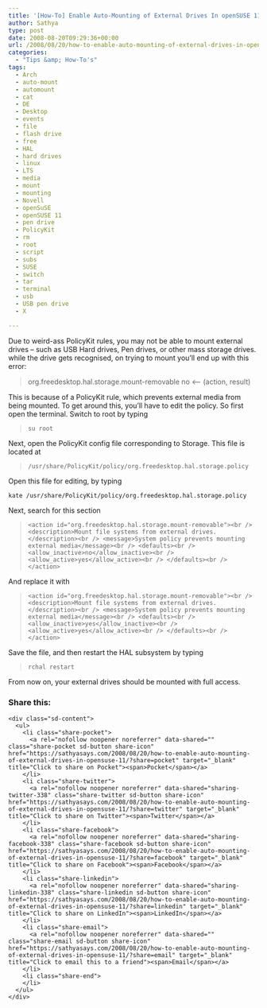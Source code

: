 ```yaml
---
title: '[How-To] Enable Auto-Mounting of External Drives In openSUSE 11'
author: Sathya
type: post
date: 2008-08-20T09:29:36+00:00
url: /2008/08/20/how-to-enable-auto-mounting-of-external-drives-in-opensuse-11/
categories:
  - "Tips &amp; How-To's"
tags:
  - Arch
  - auto-mount
  - automount
  - cat
  - DE
  - Desktop
  - events
  - file
  - flash drive
  - free
  - HAL
  - hard drives
  - linux
  - LTS
  - media
  - mount
  - mounting
  - Novell
  - openSuSE
  - openSUSE 11
  - pen drive
  - PolicyKit
  - rm
  - root
  - script
  - subs
  - SUSE
  - switch
  - tar
  - terminal
  - usb
  - USB pen drive
  - X

---
```

Due to weird-ass PolicyKit rules, you may not be able to mount external drives &#8211; such as USB Hard drives, Pen drives, or other mass storage drives. while the drive gets recognised, on trying to mount you&#8217;ll end up with this error:

> org.freedesktop.hal.storage.mount-removable no <&#8211; (action, result)

This is because of a PolicyKit rule, which prevents external media from being mounted. To get around this, you&#8217;ll have to edit the policy. So first open the terminal. Switch to root by typing

>  `su root`

Next, open the PolicyKit config file corresponding to Storage. This file is located at

> `/usr/share/PolicyKit/policy/org.freedesktop.hal.storage.policy`

Open this file for editing, by typing
  
`kate /usr/share/PolicyKit/policy/org.freedesktop.hal.storage.policy`
  
Next, search for this section

> `<action id="org.freedesktop.hal.storage.mount-removable"><br />
<description>Mount file systems from external drives.</description><br />
<message>System policy prevents mounting external media</message><br />
<defaults><br />
<allow_inactive>no</allow_inactive><br />
<allow_active>yes</allow_active><br />
</defaults><br />
</action>`

And replace it with

> `<action id="org.freedesktop.hal.storage.mount-removable"><br />
<description>Mount file systems from external drives.</description><br />
<message>System policy prevents mounting external media</message><br />
<defaults><br />
<allow_inactive>yes</allow_inactive><br />
<allow_active>yes</allow_active><br />
</defaults><br />
</action>`

Save the file, and then restart the HAL subsystem by typing

> `rchal restart`

From now on, your external drives should be mounted with full access.

<div class="sharedaddy sd-sharing-enabled">
  <div class="robots-nocontent sd-block sd-social sd-social-icon-text sd-sharing">
    <h3 class="sd-title">
      Share this:
    </h3>
    
    <div class="sd-content">
      <ul>
        <li class="share-pocket">
          <a rel="nofollow noopener noreferrer" data-shared="" class="share-pocket sd-button share-icon" href="https://sathyasays.com/2008/08/20/how-to-enable-auto-mounting-of-external-drives-in-opensuse-11/?share=pocket" target="_blank" title="Click to share on Pocket"><span>Pocket</span></a>
        </li>
        <li class="share-twitter">
          <a rel="nofollow noopener noreferrer" data-shared="sharing-twitter-338" class="share-twitter sd-button share-icon" href="https://sathyasays.com/2008/08/20/how-to-enable-auto-mounting-of-external-drives-in-opensuse-11/?share=twitter" target="_blank" title="Click to share on Twitter"><span>Twitter</span></a>
        </li>
        <li class="share-facebook">
          <a rel="nofollow noopener noreferrer" data-shared="sharing-facebook-338" class="share-facebook sd-button share-icon" href="https://sathyasays.com/2008/08/20/how-to-enable-auto-mounting-of-external-drives-in-opensuse-11/?share=facebook" target="_blank" title="Click to share on Facebook"><span>Facebook</span></a>
        </li>
        <li class="share-linkedin">
          <a rel="nofollow noopener noreferrer" data-shared="sharing-linkedin-338" class="share-linkedin sd-button share-icon" href="https://sathyasays.com/2008/08/20/how-to-enable-auto-mounting-of-external-drives-in-opensuse-11/?share=linkedin" target="_blank" title="Click to share on LinkedIn"><span>LinkedIn</span></a>
        </li>
        <li class="share-email">
          <a rel="nofollow noopener noreferrer" data-shared="" class="share-email sd-button share-icon" href="https://sathyasays.com/2008/08/20/how-to-enable-auto-mounting-of-external-drives-in-opensuse-11/?share=email" target="_blank" title="Click to email this to a friend"><span>Email</span></a>
        </li>
        <li class="share-end">
        </li>
      </ul>
    </div>
  </div>
</div>